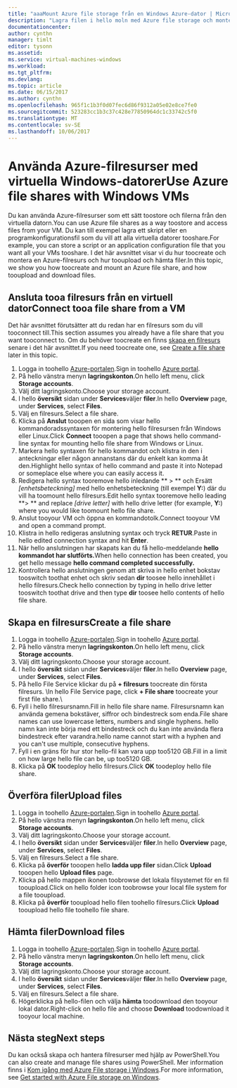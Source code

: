 ```yaml
---
title: "aaaMount Azure file storage från en Windows Azure-dator | Microsoft Docs"
description: "Lagra filen i hello moln med Azure file storage och montera din molnbaserade filresurs från en Azure virtuell dator (VM)."
documentationcenter: 
author: cynthn
manager: timlt
editor: tysonn
ms.assetid: 
ms.service: virtual-machines-windows
ms.workload: 
ms.tgt_pltfrm: 
ms.devlang: 
ms.topic: article
ms.date: 06/15/2017
ms.author: cynthn
ms.openlocfilehash: 965f1c1b3f0d07fec6d86f9312a05e02e8ce7fe0
ms.sourcegitcommit: 523283cc1b3c37c428e77850964dc1c33742c5f0
ms.translationtype: MT
ms.contentlocale: sv-SE
ms.lasthandoff: 10/06/2017
---
```

# <a name="use-azure-file-shares-with-windows-vms"></a><span data-ttu-id="f69a8-103">Använda Azure-filresurser med virtuella Windows-datorer</span><span class="sxs-lookup"><span data-stu-id="f69a8-103">Use Azure file shares with Windows VMs</span></span> 

<span data-ttu-id="f69a8-104">Du kan använda Azure-filresurser som ett sätt toostore och filerna från den virtuella datorn.</span><span class="sxs-lookup"><span data-stu-id="f69a8-104">You can use Azure file shares as a way toostore and access files from your VM.</span></span> <span data-ttu-id="f69a8-105">Du kan till exempel lagra ett skript eller en programkonfigurationsfil som du vill att alla virtuella datorer tooshare.</span><span class="sxs-lookup"><span data-stu-id="f69a8-105">For example, you can store a script or an application configuration file that you want all your VMs tooshare.</span></span> <span data-ttu-id="f69a8-106">I det här avsnittet visar vi du hur toocreate och montera en Azure-filresurs och hur tooupload och hämta filer.</span><span class="sxs-lookup"><span data-stu-id="f69a8-106">In this topic, we show you how toocreate and mount an Azure file share, and how tooupload and download files.</span></span>

## <a name="connect-tooa-file-share-from-a-vm"></a><span data-ttu-id="f69a8-107">Ansluta tooa filresurs från en virtuell dator</span><span class="sxs-lookup"><span data-stu-id="f69a8-107">Connect tooa file share from a VM</span></span>

<span data-ttu-id="f69a8-108">Det här avsnittet förutsätter att du redan har en filresurs som du vill tooconnect till.</span><span class="sxs-lookup"><span data-stu-id="f69a8-108">This section assumes you already have a file share that you want tooconnect to.</span></span> <span data-ttu-id="f69a8-109">Om du behöver toocreate en finns [skapa en filresurs](#create-a-file-share) senare i det här avsnittet.</span><span class="sxs-lookup"><span data-stu-id="f69a8-109">If you need toocreate one, see [Create a file share](#create-a-file-share) later in this topic.</span></span>

1. <span data-ttu-id="f69a8-110">Logga in toohello [Azure-portalen](https://portal.azure.com).</span><span class="sxs-lookup"><span data-stu-id="f69a8-110">Sign in toohello [Azure portal](https://portal.azure.com).</span></span>
2. <span data-ttu-id="f69a8-111">På hello vänstra menyn **lagringskonton**.</span><span class="sxs-lookup"><span data-stu-id="f69a8-111">On hello left menu, click **Storage accounts**.</span></span>
3. <span data-ttu-id="f69a8-112">Välj ditt lagringskonto.</span><span class="sxs-lookup"><span data-stu-id="f69a8-112">Choose your storage account.</span></span>
4. <span data-ttu-id="f69a8-113">I hello **översikt** sidan under **Services**väljer **filer**.</span><span class="sxs-lookup"><span data-stu-id="f69a8-113">In hello **Overview** page, under **Services**, select **Files**.</span></span>
5. <span data-ttu-id="f69a8-114">Välj en filresurs.</span><span class="sxs-lookup"><span data-stu-id="f69a8-114">Select a file share.</span></span>
6. <span data-ttu-id="f69a8-115">Klicka på **Anslut** tooopen en sida som visar hello kommandoradssyntaxen för montering hello filresursen från Windows eller Linux.</span><span class="sxs-lookup"><span data-stu-id="f69a8-115">Click **Connect** tooopen a page that shows hello command-line syntax for mounting hello file share from Windows or Linux.</span></span>
7. <span data-ttu-id="f69a8-116">Markera hello syntaxen för hello kommandot och klistra in den i anteckningar eller någon annanstans där du enkelt kan komma åt den.</span><span class="sxs-lookup"><span data-stu-id="f69a8-116">Highlight hello syntax of hello command and paste it into Notepad or someplace else where you can easily access it.</span></span> 
8. <span data-ttu-id="f69a8-117">Redigera hello syntax tooremove hello inledande ** > ** och Ersätt *[enhetsbeteckning]* med hello enhetsbeteckning (till exempel **Y:**) där du vill ha toomount hello filresurs.</span><span class="sxs-lookup"><span data-stu-id="f69a8-117">Edit hello syntax tooremove hello leading **> ** and replace *[drive letter]* with hello drive letter (for example, **Y:**) where you would like toomount hello file share.</span></span>
8. <span data-ttu-id="f69a8-118">Anslut tooyour VM och öppna en kommandotolk.</span><span class="sxs-lookup"><span data-stu-id="f69a8-118">Connect tooyour VM and open a command prompt.</span></span>
9. <span data-ttu-id="f69a8-119">Klistra in hello redigeras anslutning syntax och tryck **RETUR**.</span><span class="sxs-lookup"><span data-stu-id="f69a8-119">Paste in hello edited connection syntax and hit **Enter**.</span></span>
10. <span data-ttu-id="f69a8-120">När hello anslutningen har skapats kan du få hello-meddelande **hello kommandot har slutförts.**</span><span class="sxs-lookup"><span data-stu-id="f69a8-120">When hello connection has been created, you get hello message **hello command completed successfully.**</span></span>
11. <span data-ttu-id="f69a8-121">Kontrollera hello anslutningen genom att skriva in hello enhet bokstav tooswitch toothat enhet och skriv sedan **dir** toosee hello innehållet i hello filresurs.</span><span class="sxs-lookup"><span data-stu-id="f69a8-121">Check hello connection by typing in hello drive letter tooswitch toothat drive and then type **dir** toosee hello contents of hello file share.</span></span>



## <a name="create-a-file-share"></a><span data-ttu-id="f69a8-122">Skapa en filresurs</span><span class="sxs-lookup"><span data-stu-id="f69a8-122">Create a file share</span></span> 
1. <span data-ttu-id="f69a8-123">Logga in toohello [Azure-portalen](https://portal.azure.com).</span><span class="sxs-lookup"><span data-stu-id="f69a8-123">Sign in toohello [Azure portal](https://portal.azure.com).</span></span>
2. <span data-ttu-id="f69a8-124">På hello vänstra menyn **lagringskonton**.</span><span class="sxs-lookup"><span data-stu-id="f69a8-124">On hello left menu, click **Storage accounts**.</span></span>
3. <span data-ttu-id="f69a8-125">Välj ditt lagringskonto.</span><span class="sxs-lookup"><span data-stu-id="f69a8-125">Choose your storage account.</span></span>
4. <span data-ttu-id="f69a8-126">I hello **översikt** sidan under **Services**väljer **filer**.</span><span class="sxs-lookup"><span data-stu-id="f69a8-126">In hello **Overview** page, under **Services**, select **Files**.</span></span>
5. <span data-ttu-id="f69a8-127">På hello File Service klickar du på **+ filresurs** toocreate din första filresurs. \\</span><span class="sxs-lookup"><span data-stu-id="f69a8-127">In hello File Service page, click **+ File share** toocreate your first file share.\\</span></span>
6. <span data-ttu-id="f69a8-128">Fyll i hello filresursnamn.</span><span class="sxs-lookup"><span data-stu-id="f69a8-128">Fill in hello file share name.</span></span> <span data-ttu-id="f69a8-129">Filresursnamn kan använda gemena bokstäver, siffror och bindestreck som enda.</span><span class="sxs-lookup"><span data-stu-id="f69a8-129">File share names can use lowercase letters, numbers and single hyphens.</span></span> <span data-ttu-id="f69a8-130">hello namn kan inte börja med ett bindestreck och du kan inte använda flera bindestreck efter varandra.</span><span class="sxs-lookup"><span data-stu-id="f69a8-130">hello name cannot start with a hyphen and you can't use multiple, consecutive hyphens.</span></span> 
7. <span data-ttu-id="f69a8-131">Fyll i en gräns för hur stor hello-fil kan vara upp too5120 GB.</span><span class="sxs-lookup"><span data-stu-id="f69a8-131">Fill in a limit on how large hello file can be, up too5120 GB.</span></span>
8. <span data-ttu-id="f69a8-132">Klicka på **OK** toodeploy hello filresurs.</span><span class="sxs-lookup"><span data-stu-id="f69a8-132">Click **OK** toodeploy hello file share.</span></span>
   
## <a name="upload-files"></a><span data-ttu-id="f69a8-133">Överföra filer</span><span class="sxs-lookup"><span data-stu-id="f69a8-133">Upload files</span></span>
1. <span data-ttu-id="f69a8-134">Logga in toohello [Azure-portalen](https://portal.azure.com).</span><span class="sxs-lookup"><span data-stu-id="f69a8-134">Sign in toohello [Azure portal](https://portal.azure.com).</span></span>
2. <span data-ttu-id="f69a8-135">På hello vänstra menyn **lagringskonton**.</span><span class="sxs-lookup"><span data-stu-id="f69a8-135">On hello left menu, click **Storage accounts**.</span></span>
3. <span data-ttu-id="f69a8-136">Välj ditt lagringskonto.</span><span class="sxs-lookup"><span data-stu-id="f69a8-136">Choose your storage account.</span></span>
4. <span data-ttu-id="f69a8-137">I hello **översikt** sidan under **Services**väljer **filer**.</span><span class="sxs-lookup"><span data-stu-id="f69a8-137">In hello **Overview** page, under **Services**, select **Files**.</span></span>
5. <span data-ttu-id="f69a8-138">Välj en filresurs.</span><span class="sxs-lookup"><span data-stu-id="f69a8-138">Select a file share.</span></span>
6. <span data-ttu-id="f69a8-139">Klicka på **överför** tooopen hello **ladda upp filer** sidan.</span><span class="sxs-lookup"><span data-stu-id="f69a8-139">Click **Upload** tooopen hello **Upload files** page.</span></span>
7. <span data-ttu-id="f69a8-140">Klicka på hello mappen ikonen toobrowse det lokala filsystemet för en fil tooupload.</span><span class="sxs-lookup"><span data-stu-id="f69a8-140">Click on hello folder icon toobrowse your local file system for a file tooupload.</span></span>   
8. <span data-ttu-id="f69a8-141">Klicka på **överför** tooupload hello filen toohello filresurs.</span><span class="sxs-lookup"><span data-stu-id="f69a8-141">Click **Upload** tooupload hello file toohello file share.</span></span>

## <a name="download-files"></a><span data-ttu-id="f69a8-142">Hämta filer</span><span class="sxs-lookup"><span data-stu-id="f69a8-142">Download files</span></span>
1. <span data-ttu-id="f69a8-143">Logga in toohello [Azure-portalen](https://portal.azure.com).</span><span class="sxs-lookup"><span data-stu-id="f69a8-143">Sign in toohello [Azure portal](https://portal.azure.com).</span></span>
2. <span data-ttu-id="f69a8-144">På hello vänstra menyn **lagringskonton**.</span><span class="sxs-lookup"><span data-stu-id="f69a8-144">On hello left menu, click **Storage accounts**.</span></span>
3. <span data-ttu-id="f69a8-145">Välj ditt lagringskonto.</span><span class="sxs-lookup"><span data-stu-id="f69a8-145">Choose your storage account.</span></span>
4. <span data-ttu-id="f69a8-146">I hello **översikt** sidan under **Services**väljer **filer**.</span><span class="sxs-lookup"><span data-stu-id="f69a8-146">In hello **Overview** page, under **Services**, select **Files**.</span></span>
5. <span data-ttu-id="f69a8-147">Välj en filresurs.</span><span class="sxs-lookup"><span data-stu-id="f69a8-147">Select a file share.</span></span>
6. <span data-ttu-id="f69a8-148">Högerklicka på hello-filen och välja **hämta** toodownload den tooyour lokal dator.</span><span class="sxs-lookup"><span data-stu-id="f69a8-148">Right-click on hello file and choose **Download** toodownload it tooyour local machine.</span></span>
   

## <a name="next-steps"></a><span data-ttu-id="f69a8-149">Nästa steg</span><span class="sxs-lookup"><span data-stu-id="f69a8-149">Next steps</span></span>

<span data-ttu-id="f69a8-150">Du kan också skapa och hantera filresurser med hjälp av PowerShell.</span><span class="sxs-lookup"><span data-stu-id="f69a8-150">You can also create and manage file shares using PowerShell.</span></span> <span data-ttu-id="f69a8-151">Mer information finns i [Kom igång med Azure File storage i Windows](../../storage/files/storage-dotnet-how-to-use-files.md).</span><span class="sxs-lookup"><span data-stu-id="f69a8-151">For more information, see [Get started with Azure File storage on Windows](../../storage/files/storage-dotnet-how-to-use-files.md).</span></span>
